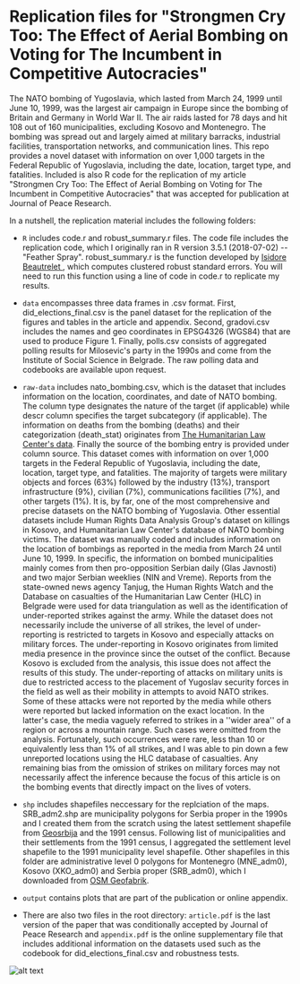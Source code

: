 # Replication files for "Strongmen Cry Too: The Effect of Aerial Bombing on Voting for The Incumbent in Competitive Autocracies"

The NATO bombing of Yugoslavia, which lasted from March 24, 1999 until June 10, 1999, was the largest air campaign in Europe since the bombing of Britain and Germany in World War II. The air raids lasted for 78 days and hit 108 out of 160 municipalities, excluding Kosovo and Montenegro. The bombing was spread out and largely aimed at military barracks, industrial facilities, transportation networks, and communication lines. This repo provides a novel dataset with information on over 1,000 targets in the Federal Republic of Yugoslavia, including the date, location, target type, and fatalities. Included is also R code for the replication of my article "Strongmen Cry Too: The Effect of Aerial Bombing on Voting for The Incumbent in Competitive Autocracies" that was accepted for publication at Journal of Peace Research.

In a nutshell, the replication material includes the following folders:

- ``R`` includes code.r and robust_summary.r files. The code file includes the replication code, which I originally ran in R version 3.5.1 (2018-07-02) -- "Feather Spray". robust_summary.r is the function developed by [Isidore Beautrelet ](https://raw.githubusercontent.com/IsidoreBeautrelet/economictheoryblog/master/robust_summary.R), which computes clustered robust standard errors. You will need to run this function using a line of code in code.r to replicate my results.

- ``data`` encompasses three data frames in .csv format. First, did_elections_final.csv is the panel dataset for the replication of the figures and tables in the article and appendix. Second, gradovi.csv includes the names and geo coordinates in EPSG4326 (WGS84) that are used to produce Figure 1. Finally, polls.csv consists of aggregated polling results for Milosevic's party in the 1990s and come from the Institute of Social Science in Belgrade. The raw polling data and codebooks are available upon request.

- ``raw-data`` includes nato_bombing.csv, which is the dataset that includes information on the location, coordinates, and date of NATO bombing. The column type designates the nature of the target (if applicable) while descr column specifies the target subcategory (if applicable). The information on deaths from the bombing (deaths) and their categorization (death_stat) originates from [The Humanitarian Law Center's data](http://www.hlc-rdc.org/db/nato_en/index.html). Finally the source of the bombing entry is provided under column source. 
This dataset comes with information on over 1,000 targets in the Federal Republic of Yugoslavia, including the date, location, target type, and fatalities. The majority of targets were military objects and forces (63%) followed by the industry (13%), transport infrastructure (9%), civilian (7%), communications facilities (7%), and other targets (1%). It is, by far, one of the most comprehensive and precise datasets on the NATO bombing of Yugoslavia. Other essential datasets include Human Rights Data Analysis Group's dataset on killings in Kosovo, and Humanitarian Law Center's database of NATO bombing victims. The dataset was manually coded and includes information on the location of bombings as reported in the media from March 24 until June 10, 1999. In specific, the information on bombed municipalities mainly comes from then pro-opposition Serbian daily (Glas Javnosti) and two major Serbian weeklies (NIN and Vreme). Reports from the state-owned news agency Tanjug, the Human Rights Watch and the Database on casualties of the Humanitarian Law Center (HLC) in Belgrade were used for data triangulation as well as the identification of under-reported strikes against the army.
While the dataset does not necessarily include the universe of all strikes, the level of under-reporting is restricted to targets in Kosovo and especially attacks on military forces. The under-reporting in Kosovo originates from limited media presence in the province since the outset of the conflict. Because Kosovo is excluded from the analysis, this issue does not affect the results of this study. The under-reporting of attacks on military units is due to restricted access to the placement of Yugoslav security forces in the field as well as their mobility in attempts to avoid NATO strikes. Some of these attacks were not reported by the media while others were reported but lacked information on the exact location. In the latter's case, the media vaguely referred to strikes in a ''wider area'' of a region or across a mountain range. Such cases were omitted from the analysis. Fortunately, such occurrences were rare, less than 10 or equivalently less than 1\% of all strikes, and I was able to pin down a few unreported locations using the HLC database of casualties. Any remaining bias from the omission of strikes on military forces may not necessarily affect the inference because the focus of this article is on the bombing events that directly impact on the lives of voters. 

- ``shp`` includes shapefiles neccessary for the replciation of the maps. SRB_adm2.shp are municipality polygons for Serbia proper in the 1990s and I created them from the scratch using the latest settlement shapefile from [Geosrbija](https://geosrbija.rs/) and the 1991 census. Following list of municipalities and their settlements from the 1991 census, I aggregated the settlement level shapefile to the 1991 municipality level shapefile. Other shapefiles in this folder are administrative level 0 polygons for Montenegro (MNE_adm0), Kosovo (XKO_adm0) and Serbia proper (SRB_adm0), which I downloaded from [OSM Geofabrik](https://download.geofabrik.de/europe.html).

- ``output`` contains plots that are part of the publication or online appendix.

- There are also two files in the root directory: ``article.pdf`` is the last version of the paper that was conditionally accepted by Journal of Peace Research and ``appendix.pdf`` is the online supplementary file that includes additional information on the datasets used such as the codebook for did_elections_final.csv and robustness tests.

![alt text](https://github.com/milos-agathon/strongmen_replication/blob/main/output/fig1.png?raw=true)

